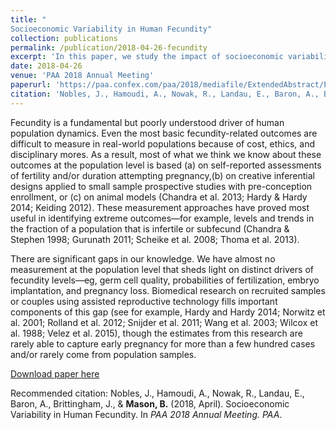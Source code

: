 ```yaml
---
title: "
Socioeconomic Variability in Human Fecundity"
collection: publications
permalink: /publication/2018-04-26-fecundity
excerpt: 'In this paper, we study the impact of socioeconomic variability on human fecundity.'
date: 2018-04-26
venue: 'PAA 2018 Annual Meeting'
paperurl: 'https://paa.confex.com/paa/2018/mediafile/ExtendedAbstract/Paper23959/paa2018_Fecundity.pdf'
citation: 'Nobles, J., Hamoudi, A., Nowak, R., Landau, E., Baron, A., Brittingham, J., & <b>Mason, B.</b> (2018, April). Socioeconomic Variability in Human Fecundity. In <i>PAA 2018 Annual Meeting. PAA</i>.'
---
```

Fecundity is a fundamental but poorly understood driver of human population dynamics. Even the most basic fecundity-related outcomes are difficult to measure in real-world populations because of cost, ethics, and disciplinary mores. As a result, most of what we think we know about these outcomes at the population level is based (a) on self-reported assessments of fertility and/or duration attempting pregnancy,(b) on creative inferential designs applied to small sample prospective studies with pre-conception enrollment, or (c) on animal models (Chandra et al. 2013; Hardy & Hardy 2014; Keiding 2012). These measurement approaches have proved most useful in identifying extreme outcomes—for example, levels and trends in the fraction of a population that is infertile or subfecund (Chandra & Stephen 1998; Gurunath 2011; Scheike et al. 2008; Thoma et al. 2013).

There are significant gaps in our knowledge. We have almost no measurement at the population level that sheds light on distinct drivers of fecundity levels—eg, germ cell quality, probabilities of fertilization, embryo implantation, and pregnancy loss. Biomedical research on recruited samples or couples using assisted reproductive technology fills important components of this gap (see for example, Hardy and Hardy 2014; Norwitz et al. 2001; Rolland et al. 2012; Snijder et al. 2011; Wang et al. 2003; Wilcox et al. 1988; Velez et al. 2015), though the estimates from this research are rarely able to capture early pregnancy for more than a few hundred cases and/or rarely come from population samples.

[Download paper here](https://paa.confex.com/paa/2018/mediafile/ExtendedAbstract/Paper23959/paa2018_Fecundity.pdf)

Recommended citation: Nobles, J., Hamoudi, A., Nowak, R., Landau, E., Baron, A., Brittingham, J., & <b>Mason, B.</b> (2018, April). Socioeconomic Variability in Human Fecundity. In <i>PAA 2018 Annual Meeting. PAA</i>.